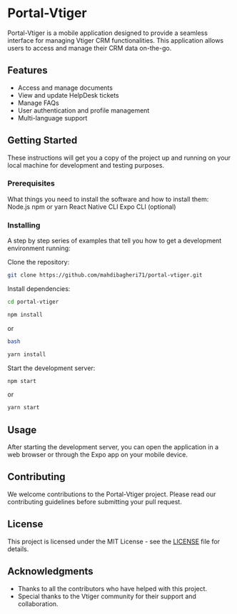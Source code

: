 # Portal-Vtiger

Portal-Vtiger is a mobile application designed to provide a seamless interface for managing Vtiger CRM functionalities. This application allows users to access and manage their CRM data on-the-go.

## Features

- Access and manage documents
- View and update HelpDesk tickets
- Manage FAQs
- User authentication and profile management
- Multi-language support

## Getting Started

These instructions will get you a copy of the project up and running on your local machine for development and testing purposes.

### Prerequisites

What things you need to install the software and how to install them:
Node.js npm or yarn React Native CLI Expo CLI (optional)


### Installing


A step by step series of examples that tell you how to get a development environment running:


Clone the repository:


```bash
git clone https://github.com/mahdibagheri71/portal-vtiger.git
```
Install dependencies:

```bash
cd portal-vtiger

npm install
```
or
```bash
bash

yarn install
```

Start the development server:

```bash
npm start
```

or

```bash
yarn start
```

## Usage

After starting the development server, you can open the application in a web browser or through the Expo app on your mobile device.

## Contributing

We welcome contributions to the Portal-Vtiger project. Please read our contributing guidelines before submitting your pull request.

## License

This project is licensed under the MIT License - see the [LICENSE](LICENSE) file for details.

## Acknowledgments

- Thanks to all the contributors who have helped with this project.
- Special thanks to the Vtiger community for their support and collaboration.
